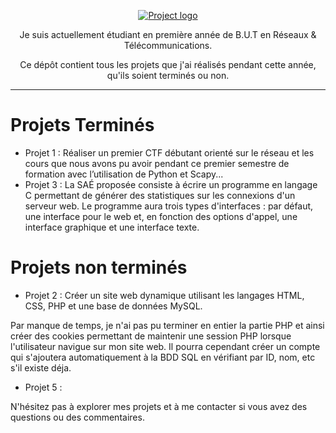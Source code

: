 <p align="center">
  <a href="" rel="noopener">
 <img src="https://imgur.com/EIKkska.png" alt="Project logo"></a>
</p>

<div align="center">

<p>Je suis actuellement étudiant en première année de B.U.T en Réseaux & Télécommunications. 

Ce dépôt contient tous les projets que j'ai réalisés pendant cette année, qu'ils soient terminés ou non.<p/>

</div>

---



# Projets Terminés
- Projet 1 : Réaliser un premier CTF débutant orienté sur le réseau et les cours que nous avons pu avoir pendant ce premier semestre de formation avec l’utilisation de Python et Scapy...
- Projet 3 : La SAÉ proposée consiste à écrire un programme en langage C permettant de générer des statistiques sur les connexions d'un serveur web. 
Le programme aura trois types d'interfaces : par défaut, une interface pour le web et, en fonction des options d'appel, une interface graphique et une interface texte. 

# Projets non terminés
- Projet 2 : Créer un site web dynamique utilisant les langages HTML, CSS, PHP et une base de données MySQL. <br/>

Par manque de temps, je n'ai pas pu terminer en entier la partie PHP et ainsi créer des cookies permettant de maintenir une session PHP lorsque l'utilisateur navigue sur mon site web. Il pourra cependant créer un compte qui s'ajoutera automatiquement à la BDD SQL en vérifiant par ID, nom, etc s'il existe déja.
- Projet 5 : 

N'hésitez pas à explorer mes projets et à me contacter si vous avez des questions ou des commentaires.



